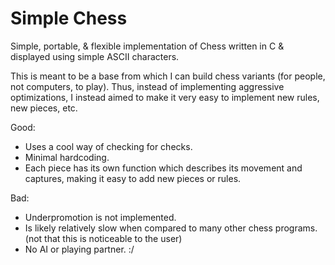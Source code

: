 # Simple Chess
Simple, portable, & flexible implementation of Chess written in C & displayed using
simple ASCII characters.

This is meant to be a base from which I can build chess variants (for people, not
computers, to play). Thus, instead of implementing aggressive optimizations, I 
instead aimed to make it very easy to implement new rules, new pieces, etc.

Good:
- Uses a cool way of checking for checks.
- Minimal hardcoding.
- Each piece has its own function which describes its movement and captures,
  making it easy to add new pieces or rules.

Bad:
- Underpromotion is not implemented.
- Is likely relatively slow when compared to many other chess programs.
(not that this is noticeable to the user)
- No AI or playing partner. :/
